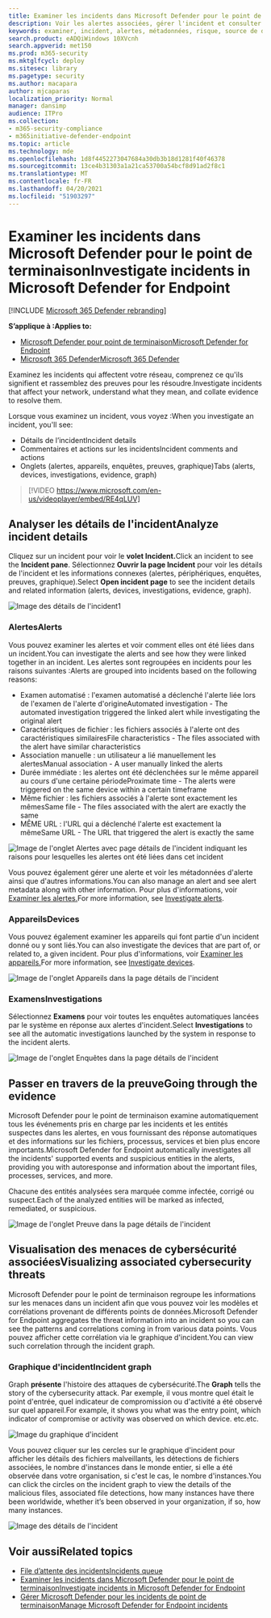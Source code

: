 ```yaml
---
title: Examiner les incidents dans Microsoft Defender pour le point de terminaison
description: Voir les alertes associées, gérer l'incident et consulter les métadonnées d'alerte pour vous aider à examiner un incident
keywords: examiner, incident, alertes, métadonnées, risque, source de détection, appareils affectés, modèles, corrélation
search.product: eADQiWindows 10XVcnh
search.appverid: met150
ms.prod: m365-security
ms.mktglfcycl: deploy
ms.sitesec: library
ms.pagetype: security
ms.author: macapara
author: mjcaparas
localization_priority: Normal
manager: dansimp
audience: ITPro
ms.collection:
- m365-security-compliance
- m365initiative-defender-endpoint
ms.topic: article
ms.technology: mde
ms.openlocfilehash: 1d8f4452273047684a30db3b18d1281f40f46378
ms.sourcegitcommit: 13ce4b31303a1a21ca53700a54bcf8d91ad2f8c1
ms.translationtype: MT
ms.contentlocale: fr-FR
ms.lasthandoff: 04/20/2021
ms.locfileid: "51903297"
---
```

# <a name="investigate-incidents-in-microsoft-defender-for-endpoint"></a><span data-ttu-id="93fa4-104">Examiner les incidents dans Microsoft Defender pour le point de terminaison</span><span class="sxs-lookup"><span data-stu-id="93fa4-104">Investigate incidents in Microsoft Defender for Endpoint</span></span>

[!INCLUDE [Microsoft 365 Defender rebranding](../../includes/microsoft-defender.md)]

<span data-ttu-id="93fa4-105">**S’applique à :**</span><span class="sxs-lookup"><span data-stu-id="93fa4-105">**Applies to:**</span></span>
- [<span data-ttu-id="93fa4-106">Microsoft Defender pour point de terminaison</span><span class="sxs-lookup"><span data-stu-id="93fa4-106">Microsoft Defender for Endpoint</span></span>](https://go.microsoft.com/fwlink/p/?linkid=2154037)
- [<span data-ttu-id="93fa4-107">Microsoft 365 Defender</span><span class="sxs-lookup"><span data-stu-id="93fa4-107">Microsoft 365 Defender</span></span>](https://go.microsoft.com/fwlink/?linkid=2118804)


<span data-ttu-id="93fa4-108">Examinez les incidents qui affectent votre réseau, comprenez ce qu'ils signifient et rassemblez des preuves pour les résoudre.</span><span class="sxs-lookup"><span data-stu-id="93fa4-108">Investigate incidents that affect your network, understand what they mean, and collate evidence to resolve them.</span></span> 

<span data-ttu-id="93fa4-109">Lorsque vous examinez un incident, vous voyez :</span><span class="sxs-lookup"><span data-stu-id="93fa4-109">When you investigate an incident, you'll see:</span></span>
- <span data-ttu-id="93fa4-110">Détails de l’incident</span><span class="sxs-lookup"><span data-stu-id="93fa4-110">Incident details</span></span>
- <span data-ttu-id="93fa4-111">Commentaires et actions sur les incidents</span><span class="sxs-lookup"><span data-stu-id="93fa4-111">Incident comments and actions</span></span>
- <span data-ttu-id="93fa4-112">Onglets (alertes, appareils, enquêtes, preuves, graphique)</span><span class="sxs-lookup"><span data-stu-id="93fa4-112">Tabs (alerts, devices, investigations, evidence, graph)</span></span>

> [!VIDEO https://www.microsoft.com/en-us/videoplayer/embed/RE4qLUV]


## <a name="analyze-incident-details"></a><span data-ttu-id="93fa4-113">Analyser les détails de l'incident</span><span class="sxs-lookup"><span data-stu-id="93fa4-113">Analyze incident details</span></span> 
<span data-ttu-id="93fa4-114">Cliquez sur un incident pour voir le **volet Incident.**</span><span class="sxs-lookup"><span data-stu-id="93fa4-114">Click an incident to see the **Incident pane**.</span></span> <span data-ttu-id="93fa4-115">Sélectionnez **Ouvrir la page Incident** pour voir les détails de l'incident et les informations connexes (alertes, périphériques, enquêtes, preuves, graphique).</span><span class="sxs-lookup"><span data-stu-id="93fa4-115">Select **Open incident page** to see the incident details and related information (alerts, devices, investigations, evidence, graph).</span></span> 

![Image des détails de l'incident1](images/atp-incident-details.png)

### <a name="alerts"></a><span data-ttu-id="93fa4-117">Alertes</span><span class="sxs-lookup"><span data-stu-id="93fa4-117">Alerts</span></span>
<span data-ttu-id="93fa4-118">Vous pouvez examiner les alertes et voir comment elles ont été liées dans un incident.</span><span class="sxs-lookup"><span data-stu-id="93fa4-118">You can investigate the alerts and see how they were linked together in an incident.</span></span> <span data-ttu-id="93fa4-119">Les alertes sont regroupées en incidents pour les raisons suivantes :</span><span class="sxs-lookup"><span data-stu-id="93fa4-119">Alerts are grouped into incidents based on the following reasons:</span></span>
- <span data-ttu-id="93fa4-120">Examen automatisé : l'examen automatisé a déclenché l'alerte liée lors de l'examen de l'alerte d'origine</span><span class="sxs-lookup"><span data-stu-id="93fa4-120">Automated investigation - The automated investigation triggered the linked alert while investigating the original alert</span></span> 
- <span data-ttu-id="93fa4-121">Caractéristiques de fichier : les fichiers associés à l'alerte ont des caractéristiques similaires</span><span class="sxs-lookup"><span data-stu-id="93fa4-121">File characteristics - The files associated with the alert have similar characteristics</span></span>
- <span data-ttu-id="93fa4-122">Association manuelle : un utilisateur a lié manuellement les alertes</span><span class="sxs-lookup"><span data-stu-id="93fa4-122">Manual association - A user manually linked the alerts</span></span>
- <span data-ttu-id="93fa4-123">Durée immédiate : les alertes ont été déclenchées sur le même appareil au cours d'une certaine période</span><span class="sxs-lookup"><span data-stu-id="93fa4-123">Proximate time - The alerts were triggered on the same device within a certain timeframe</span></span>
- <span data-ttu-id="93fa4-124">Même fichier : les fichiers associés à l'alerte sont exactement les mêmes</span><span class="sxs-lookup"><span data-stu-id="93fa4-124">Same file - The files associated with the alert are exactly the same</span></span>
- <span data-ttu-id="93fa4-125">MÊME URL : l'URL qui a déclenché l'alerte est exactement la même</span><span class="sxs-lookup"><span data-stu-id="93fa4-125">Same URL - The URL that triggered the alert is exactly the same</span></span>

![Image de l'onglet Alertes avec page détails de l'incident indiquant les raisons pour lesquelles les alertes ont été liées dans cet incident](images/atp-incidents-alerts-reason.png)

<span data-ttu-id="93fa4-127">Vous pouvez également gérer une alerte et voir les métadonnées d'alerte ainsi que d'autres informations.</span><span class="sxs-lookup"><span data-stu-id="93fa4-127">You can also manage an alert and see alert metadata along with other information.</span></span> <span data-ttu-id="93fa4-128">Pour plus d'informations, voir [Examiner les alertes.](investigate-alerts.md)</span><span class="sxs-lookup"><span data-stu-id="93fa4-128">For more information, see [Investigate alerts](investigate-alerts.md).</span></span> 

### <a name="devices"></a><span data-ttu-id="93fa4-129">Appareils</span><span class="sxs-lookup"><span data-stu-id="93fa4-129">Devices</span></span>
<span data-ttu-id="93fa4-130">Vous pouvez également examiner les appareils qui font partie d'un incident donné ou y sont liés.</span><span class="sxs-lookup"><span data-stu-id="93fa4-130">You can also investigate the devices that are part of, or related to, a given incident.</span></span> <span data-ttu-id="93fa4-131">Pour plus d'informations, voir [Examiner les appareils.](investigate-machines.md)</span><span class="sxs-lookup"><span data-stu-id="93fa4-131">For more information, see [Investigate devices](investigate-machines.md).</span></span>

![Image de l'onglet Appareils dans la page détails de l'incident](images/atp-incident-device-tab.png)

### <a name="investigations"></a><span data-ttu-id="93fa4-133">Examens</span><span class="sxs-lookup"><span data-stu-id="93fa4-133">Investigations</span></span>
<span data-ttu-id="93fa4-134">Sélectionnez **Examens** pour voir toutes les enquêtes automatiques lancées par le système en réponse aux alertes d'incident.</span><span class="sxs-lookup"><span data-stu-id="93fa4-134">Select **Investigations** to see all the automatic investigations launched by the system in response to the incident alerts.</span></span>

![Image de l'onglet Enquêtes dans la page détails de l'incident](images/atp-incident-investigations-tab.png)

## <a name="going-through-the-evidence"></a><span data-ttu-id="93fa4-136">Passer en travers de la preuve</span><span class="sxs-lookup"><span data-stu-id="93fa4-136">Going through the evidence</span></span>
<span data-ttu-id="93fa4-137">Microsoft Defender pour le point de terminaison examine automatiquement tous les événements pris en charge par les incidents et les entités suspectes dans les alertes, en vous fournissant des réponse automatiques et des informations sur les fichiers, processus, services et bien plus encore importants.</span><span class="sxs-lookup"><span data-stu-id="93fa4-137">Microsoft Defender for Endpoint automatically investigates all the incidents' supported events and suspicious entities in the alerts, providing you with autoresponse and information about the important files, processes, services, and more.</span></span> 

<span data-ttu-id="93fa4-138">Chacune des entités analysées sera marquée comme infectée, corrigé ou suspect.</span><span class="sxs-lookup"><span data-stu-id="93fa4-138">Each of the analyzed entities will be marked as infected, remediated, or suspicious.</span></span> 

![Image de l'onglet Preuve dans la page détails de l'incident](images/atp-incident-evidence-tab.png)

## <a name="visualizing-associated-cybersecurity-threats"></a><span data-ttu-id="93fa4-140">Visualisation des menaces de cybersécurité associées</span><span class="sxs-lookup"><span data-stu-id="93fa4-140">Visualizing associated cybersecurity threats</span></span> 
<span data-ttu-id="93fa4-141">Microsoft Defender pour le point de terminaison regroupe les informations sur les menaces dans un incident afin que vous pouvez voir les modèles et corrélations provenant de différents points de données.</span><span class="sxs-lookup"><span data-stu-id="93fa4-141">Microsoft Defender for Endpoint aggregates the threat information into an incident so you can see the patterns and correlations coming in from various data points.</span></span> <span data-ttu-id="93fa4-142">Vous pouvez afficher cette corrélation via le graphique d'incident.</span><span class="sxs-lookup"><span data-stu-id="93fa4-142">You can view such correlation through the incident graph.</span></span>

### <a name="incident-graph"></a><span data-ttu-id="93fa4-143">Graphique d'incident</span><span class="sxs-lookup"><span data-stu-id="93fa4-143">Incident graph</span></span>
<span data-ttu-id="93fa4-144">Graph **présente** l'histoire des attaques de cybersécurité.</span><span class="sxs-lookup"><span data-stu-id="93fa4-144">The **Graph** tells the story of the cybersecurity attack.</span></span> <span data-ttu-id="93fa4-145">Par exemple, il vous montre quel était le point d'entrée, quel indicateur de compromission ou d'activité a été observé sur quel appareil.</span><span class="sxs-lookup"><span data-stu-id="93fa4-145">For example, it shows you what was the entry point, which indicator of compromise or activity was observed on which device.</span></span> <span data-ttu-id="93fa4-146">etc.</span><span class="sxs-lookup"><span data-stu-id="93fa4-146">etc.</span></span>

![Image du graphique d'incident](images/atp-incident-graph-tab.png)

<span data-ttu-id="93fa4-148">Vous pouvez cliquer sur les cercles sur le graphique d'incident pour afficher les détails des fichiers malveillants, les détections de fichiers associées, le nombre d'instances dans le monde entier, si elle a été observée dans votre organisation, si c'est le cas, le nombre d'instances.</span><span class="sxs-lookup"><span data-stu-id="93fa4-148">You can click the circles on the incident graph to view the details of the malicious files, associated file detections, how many instances have there been worldwide, whether it’s been observed in your organization, if so, how many instances.</span></span>

![Image des détails de l'incident](images/atp-incident-graph-details.png)

## <a name="related-topics"></a><span data-ttu-id="93fa4-150">Voir aussi</span><span class="sxs-lookup"><span data-stu-id="93fa4-150">Related topics</span></span>
- [<span data-ttu-id="93fa4-151">File d’attente des incidents</span><span class="sxs-lookup"><span data-stu-id="93fa4-151">Incidents queue</span></span>](https://docs.microsoft.com/microsoft-365/security/defender-endpoint/view-incidents-queue)
- [<span data-ttu-id="93fa4-152">Examiner les incidents dans Microsoft Defender pour le point de terminaison</span><span class="sxs-lookup"><span data-stu-id="93fa4-152">Investigate incidents in Microsoft Defender for Endpoint</span></span>](https://docs.microsoft.com/microsoft-365/security/defender-endpoint/investigate-incidents)
- [<span data-ttu-id="93fa4-153">Gérer Microsoft Defender pour les incidents de point de terminaison</span><span class="sxs-lookup"><span data-stu-id="93fa4-153">Manage Microsoft Defender for Endpoint incidents</span></span>](https://docs.microsoft.com/microsoft-365/security/defender-endpoint/manage-incidents)
